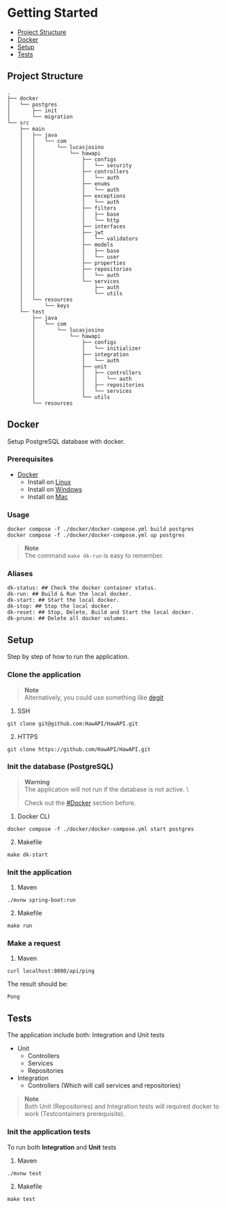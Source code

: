 # Getting Started

- [Project Structure](#project-structure)
- [Docker](#docker)
- [Setup](#setup)
- [Tests](#tests)

## Project Structure

<!-- tree -d -I '*.properties|*.java|*.class|target' -->

```
.
├── docker
│   └── postgres
│       ├── init
│       └── migration
└── src
    ├── main
    │   ├── java
    │   │   └── com
    │   │       └── lucasjosino
    │   │           └── hawapi
    │   │               ├── configs
    │   │               │   └── security
    │   │               ├── controllers
    │   │               │   └── auth
    │   │               ├── enums
    │   │               │   └── auth
    │   │               ├── exceptions
    │   │               │   └── auth
    │   │               ├── filters
    │   │               │   ├── base
    │   │               │   └── http
    │   │               ├── interfaces
    │   │               ├── jwt
    │   │               │   └── validators
    │   │               ├── models
    │   │               │   ├── base
    │   │               │   └── user
    │   │               ├── properties
    │   │               ├── repositories
    │   │               │   └── auth
    │   │               └── services
    │   │                   ├── auth
    │   │                   └── utils
    │   └── resources
    │       └── keys
    └── test
        ├── java
        │   └── com
        │       └── lucasjosino
        │           └── hawapi
        │               ├── configs
        │               │   └── initializer
        │               ├── integration
        │               │   └── auth
        │               ├── unit
        │               │   ├── controllers
        │               │   │   └── auth
        │               │   ├── repositories
        │               │   └── services
        │               └── utils
        └── resources
```

## Docker

Setup PostgreSQL database with docker.

### Prerequisites

- [Docker](https://www.docker.com/)
  - Install on [Linux](https://docs.docker.com/desktop/install/linux-install/)
  - Install on [Windows](https://docs.docker.com/desktop/install/windows-install/)
  - Install on [Mac](https://docs.docker.com/desktop/install/mac-install/)

### Usage

```
docker compose -f ./docker/docker-compose.yml build postgres
docker compose -f ./docker/docker-compose.yml up postgres
```

> **Note** \
> The command `make dk-run` is easy to remember.

### Aliases

```make
dk-status: ## Check the docker container status.
dk-run: ## Build & Run the local docker.
dk-start: ## Start the local docker.
dk-stop: ## Stop the local docker.
dk-reset: ## Stop, Delete, Build and Start the local docker.
dk-prune: ## Delete all docker volumes.
```

## Setup

Step by step of how to run the application.

### Clone the application

> **Note** \
> Alternatively, you could use something like [degit](https://github.com/Rich-Harris/degit)

1. SSH

```
git clone git@github.com:HawAPI/HawAPI.git
```

2. HTTPS

```
git clone https://github.com/HawAPI/HawAPI.git
```

### Init the database (PostgreSQL)

> **Warning** \
> The application will not run if the database is not active. \
>
> Check out the [#Docker](#docker) section before.

1. Docker CLI

```
docker compose -f ./docker/docker-compose.yml start postgres
```

2. Makefile

```
make dk-start
```

### Init the application

1. Maven

```
./mvnw spring-boot:run
```

2. Makefile

```
make run
```

### Make a request

1. Maven

```
curl localhost:8080/api/ping
```

The result should be:

```
Pong
```

## Tests

The application include both: Integration and Unit tests

- Unit
  - Controllers
  - Services
  - Repositories
- Integration
  - Controllers (Which will call services and repositories)

> **Note** \
> Both Unit (Repositories) and Integration tests will required docker to work (Testcontainers prerequisite).

### Init the application tests

To run both **Integration** and **Unit** tests

1. Maven

```
./mvnw test
```

2. Makefile

```
make test
```
